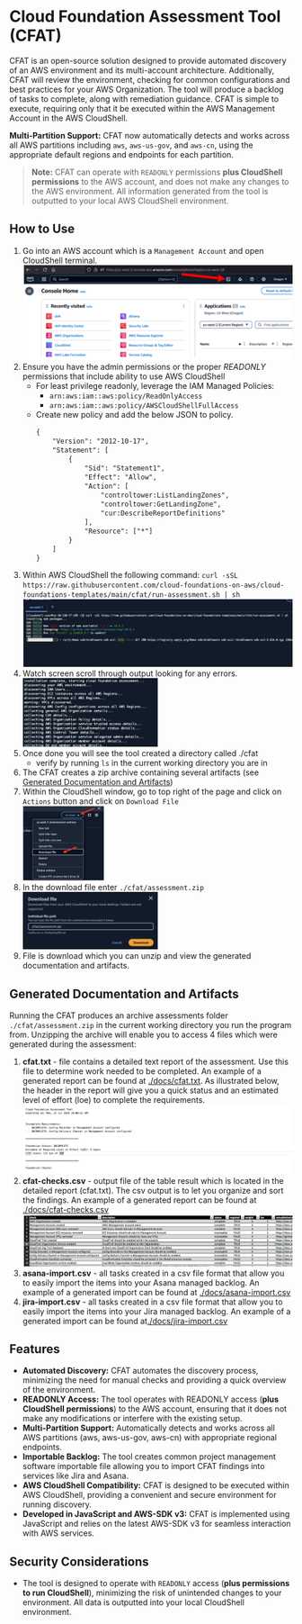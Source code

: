 # Cloud Foundation Assessment Tool (CFAT)

CFAT is an open-source solution designed to provide automated discovery of an AWS environment and its multi-account architecture. Additionally, CFAT will review the environment, checking for common configurations and best practices for your AWS Organization. The tool will produce a backlog of tasks to complete, along with remediation guidance. CFAT is simple to execute, requiring only that it be executed within the AWS Management Account in the AWS CloudShell.

**Multi-Partition Support:** CFAT now automatically detects and works across all AWS partitions including `aws`, `aws-us-gov`, and `aws-cn`, using the appropriate default regions and endpoints for each partition.

>**Note:** CFAT can operate with `READONLY` permissions **plus CloudShell permissions** to the AWS account, and does not make any changes to the AWS environment. All information generated from the tool is outputted to your local AWS CloudShell environment.

## How to Use

1. Go into an AWS account which is a `Management Account` and open CloudShell terminal.
![Find CloudShell](./docs/open-cloudshell.png)
2. Ensure you have the admin permissions or the proper *READONLY* permissions that include ability to use AWS CloudShell
    * For least privilege readonly, leverage the IAM Managed Policies:
        - `arn:aws:iam::aws:policy/ReadOnlyAccess`
        - `arn:aws:iam::aws:policy/AWSCloudShellFullAccess`
    * Create new policy and add the below JSON to policy.
        ```
        {
            "Version": "2012-10-17",
            "Statement": [
                {
                    "Sid": "Statement1",
                    "Effect": "Allow",
                    "Action": [
                        "controltower:ListLandingZones",
                        "controltower:GetLandingZone",
                        "cur:DescribeReportDefinitions"
                    ],
                    "Resource": ["*"]
                }
            ]
        }
        ```
3. Within AWS CloudShell the following command: `curl -sSL https://raw.githubusercontent.com/cloud-foundations-on-aws/cloud-foundations-templates/main/cfat/run-assessment.sh | sh`
![Run CloudShell](./docs/cloudshell-console-run.png)
4. Watch screen scroll through output looking for any errors.
<br/><img src="./docs/cloudshell-output.png" alt="drawing" width="50%" height="50%"/>
5. Once done you will see the tool created a directory called ./cfat
    * verify by running `ls` in the current working directory you are in
6. The CFAT creates a zip archive containing several artifacts (see [Generated Documentation and Artifacts](#generated-documentation-and-artifacts))
7. Within the CloudShell window, go to top right of the page and click on `Actions` button and click on `Download File`
<br/><img src="./docs/cloudshell-download.png" alt="drawing" width="30%" height="30%"/>
8. In the download file enter `./cfat/assessment.zip`
<br/><img src="./docs/downloadfile.png" alt="drawing" width="50%" height="50%"/>
9. File is download which you can unzip and view the generated documentation and artifacts.

## Generated Documentation and Artifacts

Running the CFAT produces an archive assessments folder `./cfat/assessment.zip` in the current working directory you run the program from. Unzipping the archive will enable you to access 4 files which were generated during the assessment:

1. **cfat.txt** - file contains a detailed text report of the assessment. Use this file to determine work needed to be completed. An example of a generated report can be found at [./docs/cfat.txt](./docs/cfat.txt). As illustrated below, the header in the report will give you a quick status and an estimated level of effort (loe) to complete the requirements.
![report header](./docs/report-header.png)
2. **cfat-checks.csv** - output file of the table result which is located in the detailed report (cfat.txt). The csv output is to let you organize and sort the findings. An example of a generated report can be found at [./docs/cfat-checks.csv](./docs/cfat-checks.csv)
![check output](./docs/checks-output.png)
3. **asana-import.csv** - all tasks created in a csv file format that allow you to easily import the items into your Asana managed backlog. An example of a generated import can be found at [./docs/asana-import.csv](./docs/asana-import.csv)
4. **jira-import.csv** - all tasks created in a csv file format that allow you to easily import the items into your Jira managed backlog. An example of a generated import can be found at[./docs/jira-import.csv](./docs/jira-import.csv)

## Features

* **Automated Discovery:** CFAT automates the discovery process, minimizing the need for manual checks and providing a quick overview of the environment.
* **READONLY Access:** The tool operates with READONLY access (**plus CloudShell permissions**) to the AWS account, ensuring that it does not make any modifications or interfere with the existing setup.
* **Multi-Partition Support:** Automatically detects and works across all AWS partitions (aws, aws-us-gov, aws-cn) with appropriate regional endpoints.
* **Importable Backlog:** The tool creates common project management software importable file allowing you to import CFAT findings into services like Jira and Asana.
* **AWS CloudShell Compatibility:** CFAT is designed to be executed within AWS CloudShell, providing a convenient and secure environment for running discovery.
* **Developed in JavaScript and AWS-SDK v3:** CFAT is implemented using JavaScript and relies on the latest AWS-SDK v3 for seamless interaction with AWS services.

## Security Considerations

* The tool is designed to operate with `READONLY` access (**plus permissions to run CloudShell**), minimizing the risk of unintended changes to your environment. All data is outputted into your local CloudShell environment.

